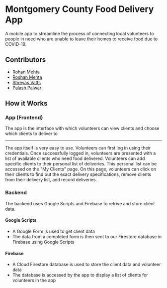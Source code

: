 # Montgomery County Food Delivery App
A mobile app to streamline the process of connecting local volunteers to people in need who are unable to leave their homes to receive food due to COVID-19.

## Contributors
* [Rohan Mehta](https://github.com/rnmehta726)
* [Roshan Mehta](https://github.com/roshanmehta)
* [Shreyas Vatts](https://github.com/VattsShreyas)
* [Palash Palwar](https://github.com/pawarpp)

## How it Works
### App (Frontend)
The app is the interface with which volunteers can view clients and choose which clients to deliver to
___
The app itself is very easy to use. Volunteers can first log in using their credentials. Once successfully logged in, volunteers are presented with a list of available clients who need food delivered. Volunteers can add specific clients to their personal list of deliveries. This personal list can be accessed on the "My Clients" page. On this page, volunteers can click on their clients to find out the exact delivery specifications, remove clients from their delivery list, and record deliveries.

### Backend
The backend uses Google Scripts and Firebase to retrive and store client data.
#### Google Scripts
* A Google Form is used to get client data
* The data from a completed form is then sent to our Firestore database in Firebase using Google Scripts

#### Firebase
* A Cloud Firestore database is used to store the client data and volunteer data
* The database is accessed by the app to display a list of clients for volunteers in the app
